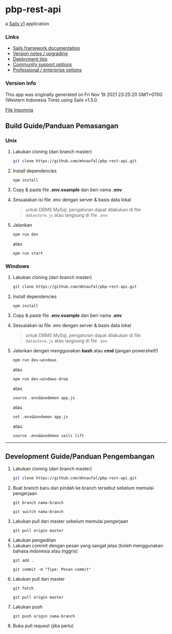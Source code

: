 # pbp-rest-api

a [Sails v1](https://sailsjs.com) application


### Links

+ [Sails framework documentation](https://sailsjs.com/get-started)
+ [Version notes / upgrading](https://sailsjs.com/documentation/upgrading)
+ [Deployment tips](https://sailsjs.com/documentation/concepts/deployment)
+ [Community support options](https://sailsjs.com/support)
+ [Professional / enterprise options](https://sailsjs.com/enterprise)


### Version info

This app was originally generated on Fri Nov 19 2021 23:25:20 GMT+0700 (Western Indonesia Time) using Sails v1.5.0.

<!-- Internally, Sails used [`sails-generate@2.0.3`](https://github.com/balderdashy/sails-generate/tree/v2.0.3/lib/core-generators/new). -->



<!--
Note:  Generators are usually run using the globally-installed `sails` CLI (command-line interface).  This CLI version is _environment-specific_ rather than app-specific, thus over time, as a project's dependencies are upgraded or the project is worked on by different developers on different computers using different versions of Node.js, the Sails dependency in its package.json file may differ from the globally-installed Sails CLI release it was originally generated with.  (Be sure to always check out the relevant [upgrading guides](https://sailsjs.com/upgrading) before upgrading the version of Sails used by your app.  If you're stuck, [get help here](https://sailsjs.com/support).)
-->

[File Insomnia](#)

## Build Guide/Panduan Pemasangan
### Unix
1. Lakukan cloning (dari branch master)
    ```bash
    git clone https://github.com/mhnaufal/pbp-rest-api.git
    ```
2. Install dependencies
    ```properties
    npm install
    ```
3. Copy & paste file **.env.example** dan beri nama **.env**

4. Sesuaiakan isi file .env dengan server & basis data lokal
    > untuk DBMS MySql, pengaturan dapat dilakukan di file ``datastore.js`` atau langsung di file `.env`

5. Jalankan
    ```properties
    npm run dev
    ```
    atau
    ```properties
    npm run start
    ```

### Windows
1. Lakukan cloning (dari branch master)
    ```bash
    git clone https://github.com/mhnaufal/pbp-rest-api.git
    ```
2. Install dependencies
    ```properties
    npm install
    ```
3. Copy & paste file **.env.example** dan beri nama **.env**

4. Sesuaiakan isi file .env dengan server & basis data lokal
    > untuk DBMS MySql, pengaturan dapat dilakukan di file ``datastore.js`` atau langsung di file `.env`

5. Jalankan dengan menggunakan **bash** atau **cmd** (jangan powershell!)
    ```properties
    npm run dev-windows
    ```
    atau
    ```properties
    npm run dev-windows-drop
    ```
    atau
    ```properties
    source .env&&nodemon app.js
    ```
    atau
    ```properties
    set .env&&nodemon app.js
    ```
    atau
    ```properties
    source .env&&nodemon sails lift
    ```

---

## Development Guide/Panduan Pengembangan
1. Lakukan cloning (dari branch master)
    ```bash
    git clone https://github.com/mhnaufal/pbp-rest-api.git
    ```
2. Buat branch baru dan pindah ke branch tersebut sebelum memulai pengerjaan
    ```
    git branch nama-branch
    ```
    ```
    git switch nama-branch
    ```
3. Lakukan pull dari master sebelum memulai pengerjaan
    ```
    git pull origin master
    ```
4. Lakukan pengeditan
5. Lakukan commit dengan pesan yang sangat jelas (boleh menggunakan bahasa indonesia atau inggris)
    ```
    git add .
    ```
    ```
    git commit -m "Tipe: Pesan commit"
    ```
6. Lakukan pull dari master
    ```
    git fetch
    ```
    ```
    git pull origin master
    ```
7. Lakukan push
    ```
    git push origin nama-branch
    ```
8. Buka pull request (jika perlu)
